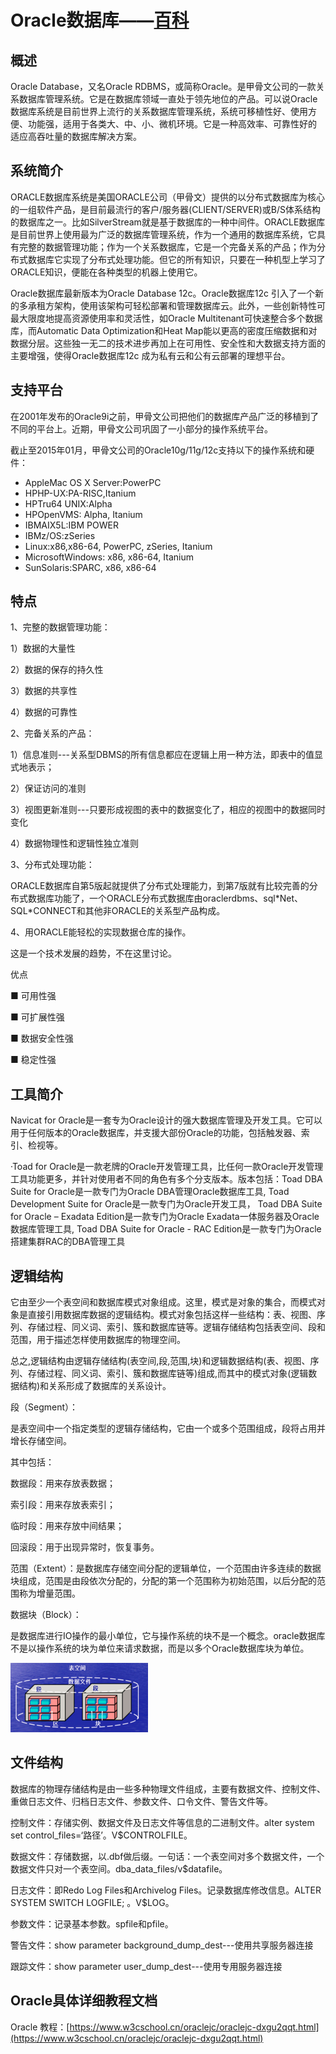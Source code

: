 # Oracle数据库——[百科](https://baike.baidu.com/item/Oracle数据库/3710800?fr=aladdin)

## 概述

Oracle Database，又名Oracle RDBMS，或简称Oracle。是甲骨文公司的一款关系数据库管理系统。它是在数据库领域一直处于领先地位的产品。可以说Oracle数据库系统是目前世界上流行的关系数据库管理系统，系统可移植性好、使用方便、功能强，适用于各类大、中、小、微机环境。它是一种高效率、可靠性好的 适应高吞吐量的数据库解决方案。

## 系统简介

ORACLE数据库系统是美国ORACLE公司（甲骨文）提供的以分布式数据库为核心的一组软件产品，是目前最流行的客户/服务器\(CLIENT/SERVER\)或B/S体系结构的数据库之一。比如SilverStream就是基于数据库的一种中间件。ORACLE数据库是目前世界上使用最为广泛的数据库管理系统，作为一个通用的数据库系统，它具有完整的数据管理功能；作为一个关系数据库，它是一个完备关系的产品；作为分布式数据库它实现了分布式处理功能。但它的所有知识，只要在一种机型上学习了ORACLE知识，便能在各种类型的机器上使用它。

Oracle数据库最新版本为Oracle Database 12c。Oracle数据库12c 引入了一个新的多承租方架构，使用该架构可轻松部署和管理数据库云。此外，一些创新特性可最大限度地提高资源使用率和灵活性，如Oracle Multitenant可快速整合多个数据库，而Automatic Data Optimization和Heat Map能以更高的密度压缩数据和对数据分层。这些独一无二的技术进步再加上在可用性、安全性和大数据支持方面的主要增强，使得Oracle数据库12c 成为私有云和公有云部署的理想平台。

## 支持平台

在2001年发布的Oracle9i之前，甲骨文公司把他们的数据库产品广泛的移植到了不同的平台上。近期，甲骨文公司巩固了一小部分的操作系统平台。

截止至2015年01月，甲骨文公司的Oracle10g/11g/12c支持以下的操作系统和硬件：

* AppleMac OS X Server:PowerPC
* HPHP-UX:PA-RISC,Itanium
* HPTru64 UNIX:Alpha
* HPOpenVMS: Alpha, Itanium
* IBMAIX5L:IBM POWER
* IBMz/OS:zSeries
* Linux:x86,x86-64, PowerPC, zSeries, Itanium
* MicrosoftWindows: x86, x86-64, Itanium
* SunSolaris:SPARC, x86, x86-64

## 特点

1、完整的数据管理功能：

1）数据的大量性

2）数据的保存的持久性

3）数据的共享性

4）数据的可靠性

2、完备关系的产品：

1）信息准则---关系型DBMS的所有信息都应在逻辑上用一种方法，即表中的值显式地表示；

2）保证访问的准则

3）视图更新准则---只要形成视图的表中的数据变化了，相应的视图中的数据同时变化

4）数据物理性和逻辑性独立准则

3、分布式处理功能：

ORACLE数据库自第5版起就提供了分布式处理能力，到第7版就有比较完善的分布式数据库功能了，一个ORACLE分布式数据库由oraclerdbms、sql\*Net、SQL\*CONNECT和其他非ORACLE的关系型产品构成。

4、用ORACLE能轻松的实现数据仓库的操作。

这是一个技术发展的趋势，不在这里讨论。

优点

■ 可用性强

■ 可扩展性强

■ 数据安全性强

■ 稳定性强

## 工具简介

Navicat for Oracle是一套专为Oracle设计的强大数据库管理及开发工具。它可以用于任何版本的Oracle数据库，并支援大部份Oracle的功能，包括触发器、索引、检视等。

·Toad for Oracle是一款老牌的Oracle开发管理工具，比任何一款Oracle开发管理工具功能更多，并针对使用者不同的角色有多个分支版本。版本包括：Toad DBA Suite for Oracle是一款专门为Oracle DBA管理Oracle数据库工具, Toad Development Suite for Oracle是一款专门为Oracle开发工具， Toad DBA Suite for Oracle – Exadata Edition是一款专门为Oracle Exadata一体服务器及Oracle数据库管理工具, Toad DBA Suite for Oracle - RAC Edition是一款专门为Oracle搭建集群RAC的DBA管理工具

## 逻辑结构

它由至少一个表空间和数据库模式对象组成。这里，模式是对象的集合，而模式对象是直接引用数据库数据的逻辑结构。模式对象包括这样一些结构：表、视图、序列、存储过程、同义词、索引、簇和数据库链等。逻辑存储结构包括表空间、段和范围，用于描述怎样使用数据库的物理空间。

总之,逻辑结构由逻辑存储结构\(表空间,段,范围,块\)和逻辑数据结构\(表、视图、序列、存储过程、同义词、索引、簇和数据库链等\)组成,而其中的模式对象\(逻辑数据结构\)和关系形成了数据库的关系设计。

段（Segment）：

是表空间中一个指定类型的逻辑存储结构，它由一个或多个范围组成，段将占用并增长存储空间。

其中包括：

数据段：用来存放表数据；

索引段：用来存放表索引；

临时段：用来存放中间结果；

回滚段：用于出现异常时，恢复事务。

范围（Extent）：是数据库存储空间分配的逻辑单位，一个范围由许多连续的数据块组成，范围是由段依次分配的，分配的第一个范围称为初始范围，以后分配的范围称为增量范围。

数据块（Block）：

是数据库进行IO操作的最小单位，它与操作系统的块不是一个概念。oracle数据库不是以操作系统的块为单位来请求数据，而是以多个Oracle数据库块为单位。

![](/assets/import-oracle-01.png)

## 文件结构

数据库的物理存储结构是由一些多种物理文件组成，主要有数据文件、控制文件、重做日志文件、归档日志文件、参数文件、口令文件、警告文件等。

控制文件：存储实例、数据文件及日志文件等信息的二进制文件。alter system set control\_files=‘路径’。V$CONTROLFILE。

数据文件：存储数据，以.dbf做后缀。一句话：一个表空间对多个数据文件，一个数据文件只对一个表空间。dba\_data\_files/v$datafile。

日志文件：即Redo Log Files和Archivelog Files。记录数据库修改信息。ALTER SYSTEM SWITCH LOGFILE; 。V$LOG。

参数文件：记录基本参数。spfile和pfile。

警告文件：show parameter background\_dump\_dest---使用共享服务器连接

跟踪文件：show parameter user\_dump\_dest---使用专用服务器连接



## Oracle具体详细教程文档

Oracle 教程：[https://www.w3cschool.cn/oraclejc/oraclejc-dxgu2qqt.html](https://www.w3cschool.cn/oraclejc/oraclejc-dxgu2qqt.html) 



